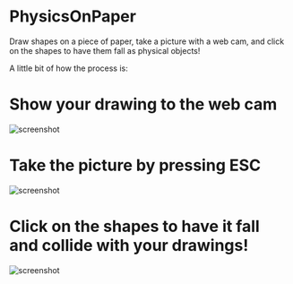 # PhysicsOnPaper
Draw shapes on a piece of paper, take a picture with a web cam, and click on the shapes to have them fall as physical objects!

A little bit of how the process is:

# Show your drawing to the web cam
![screenshot](http://i.imgur.com/0pOZMyu.png "Show your drawing to the web cam")

# Take the picture by pressing ESC
![screenshot](http://i.imgur.com/QFLAcR3.png "Take the picture by pressing ESC")

# Click on the shapes to have it fall and collide with your drawings!
![screenshot](http://i.imgur.com/iOkKTz0.png "Click on the shapes to have it fall and collide with your drawings!")



